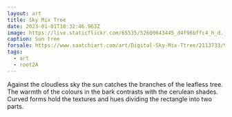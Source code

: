 ```yaml
---
layout: art
title: Sky Mix Tree
date: 2023-01-01T18:32:46.963Z
image: https://live.staticflickr.com/65535/52600643445_d4f96bffc4_h_d.jpg
caption: Sun tree
forsale: https://www.saatchiart.com/art/Digital-Sky-Mix-Ttree/2113733/9998663/view
tags:
  - art
  - root2A
---
```

Against the cloudless sky the sun catches the branches of the leafless tree. The warmth of the colours in the bark contrasts with the cerulean shades. Curved forms hold the textures and hues dividing the rectangle into two parts.